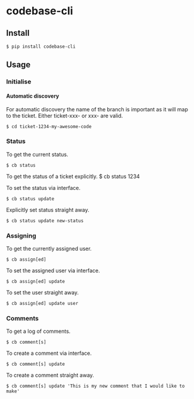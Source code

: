 # codebase-cli

## Install

    $ pip install codebase-cli
 
## Usage

### Initialise

#### Automatic discovery

For automatic discovery the name of the branch is important as it will map to the ticket. Either ticket-xxx- or xxx- are valid.

    $ cd ticket-1234-my-awesome-code
    
### Status

To get the current status.

    $ cb status

To get the status of a ticket explicitly.
    $ cb status 1234
    
To set the status via interface.

    $ cb status update
    
Explicitly set status straight away.

    $ cb status update new-status

### Assigning

To get the currently assigned user.

    $ cb assign[ed]
    
To set the assigned user via interface.

    $ cb assign[ed] update
    
To set the user straight away.

    $ cb assign[ed] update user
    
### Comments

To get a log of comments.

    $ cb comment[s]
    
To create a comment via interface.

    $ cb comment[s] update
    
To create a comment straight away.

    $ cb comment[s] update 'This is my new comment that I would like to make'
